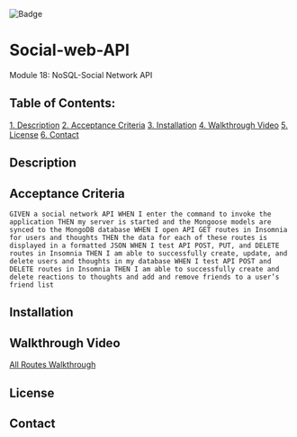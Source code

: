 ![Badge](https://img.shields.io/badge/license-MIT-green?style=plastic&logo=appveyor)

# Social-web-API
Module 18: NoSQL-Social Network API

## Table of Contents:
[1. Description](#Description)
[2. Acceptance Criteria](#AcceptanceCriteria)
[3. Installation](#Installation)
[4. Walkthrough Video](#WalkthroughVideo)
[5. License](#License)
[6. Contact](#Contact)

## Description

##  Acceptance Criteria

`GIVEN a social network API
WHEN I enter the command to invoke the application
THEN my server is started and the Mongoose models are synced to the MongoDB database
WHEN I open API GET routes in Insomnia for users and thoughts
THEN the data for each of these routes is displayed in a formatted JSON
WHEN I test API POST, PUT, and DELETE routes in Insomnia
THEN I am able to successfully create, update, and delete users and thoughts in my database
WHEN I test API POST and DELETE routes in Insomnia
THEN I am able to successfully create and delete reactions to thoughts and add and remove friends to a user’s friend list`

## Installation

## Walkthrough Video
[All Routes Walkthrough](https://watch.screencastify.com/v/rgaHD7TwvDozJzFv2qRj)

## License

## Contact






